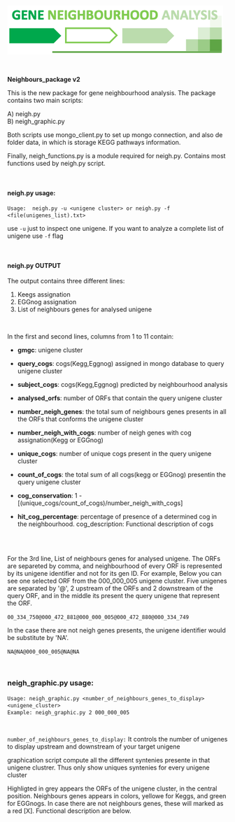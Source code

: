 ![logo](logo.png)

<br />

**Neighbours_package v2**

This is the new package for gene neighbourhood analysis.
The package contains two main scripts:

A) neigh.py  <br />
B) neigh_graphic.py

Both scripts use mongo_client.py to set up mongo connection, and also de folder data, in which is storage KEGG pathways information.

Finally, neigh_functions.py is a module required for neigh.py. Contains most functions used by neigh.py script.

<br />

#### neigh.py usage: ####

```
Usage:  neigh.py -u <unigene cluster> or neigh.py -f <file(unigenes_list).txt> 
```

use `-u` just to inspect one unigene. If you want to analyze a complete list of unigene use `-f` flag

<br />

#### neigh.py OUTPUT ####
The output contains three different lines:

1.  Keegs assignation
2.  EGGnog assignation
3. List of neighbours genes for analysed unigene

<br />

In the first and second lines, columns from 1 to 11 contain:

- **gmgc**: unigene cluster

- **query_cogs**: cogs(Kegg,Eggnog) assigned in mongo database to query unigene cluster 

- **subject_cogs**:  cogs(Kegg,Eggnog) predicted by neighbourhood analysis 

- **analysed_orfs**: number of ORFs that contain the query unigene cluster

- **number_neigh_genes**: the total sum of neighbours genes presents in all the ORFs that conforms the unigene cluster 

- **number_neigh_with_cogs**: number of neigh genes with cog assignation(Kegg or EGGnog) 

- **unique_cogs**: number of unique cogs present in the query unigene cluster 

- **count_of_cogs**: the total sum of all cogs(kegg or EGGnog) presentin the query unigene cluster 

- **cog_conservation**: 1 - [(unique_cogs/count_of_cogs)/number_neigh_with_cogs] 

- **hit_cog_percentage**: percentage of presence of a determined cog in the neighbourhood. 
  cog_description: Functional description of cogs

  <br />
  <br />

For the 3rd line, List of neighbours genes for analysed unigene. The ORFs are separeted by comma, and neighbourhood of every ORF is represented by its unigene identifier and not for its gen ID. For example, Below you can see one selected ORF from the 000_000_005 unigene cluster. Five unigenes are separated by '@', 2 upstream of the ORFs and 2 downstream of the query ORF, and in the middle its present the query unigene that represent the ORF.

`00_334_750@000_472_881@000_000_005@000_472_880@000_334_749`

In the case there are not neigh genes presents, the unigene identifier would be substitute by 'NA'.

`NA@NA@000_000_005@NA@NA`

<br />

### neigh_graphic.py usage: ###

```
Usage: neigh_graphic.py <number_of_neighbours_genes_to_display> <unigene_cluster>
Example: neigh_graphic.py 2 000_000_005
```
<br />

`number_of_neighbours_genes_to_display:`  It controls the number of unigenes to display upstream and downstream of your target
unigene 

graphication script compute all the different syntenies presente in that unigene clustrer. Thus only show uniques syntenies for every unigene cluster

Highligted in grey appears the ORFs of the unigene cluster, in the central position. Neighbours genes appears in colors, yellowe for Keggs, and green for EGGnogs. In case there are not neighbours genes, these will marked as a red [X]. Functional description are below.
